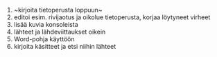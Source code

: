 1. ~kirjoita tietoperusta loppuun~
2. editoi esim. rivijaotus ja oikolue tietoperusta, korjaa löytyneet virheet
3. lisää kuvia konsoleista
4. lähteet ja lähdeviittaukset oikein
5. Word-pohja käyttöön
6. kirjoita käsitteet ja etsi niihin lähteet
